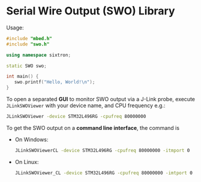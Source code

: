 # Serial Wire Output (SWO) Library

Usage:

```cpp
#include "mbed.h"
#include "swo.h"

using namespace sixtron;

static SWO swo;

int main() {
   swo.printf("Hello, World!\n");
}
```

To open a separated **GUI** to monitor SWO output via a J-Link probe, execute
`JLinkSWOViewer` with your device name, and CPU frequency e.g.:

```sh
JLinkSWOViewer -device STM32L496RG -cpufreq 80000000
```

To get the SWO output on a **command line interface**, the command is
* On Windows:
   ```sh
   JLinkSWOViewerCL -device STM32L496RG -cpufreq 80000000 -itmport 0
   ```
* On Linux:
   ```sh
   JLinkSWOViewer_CL -device STM32L496RG -cpufreq 80000000 -imtport 0
   ```
